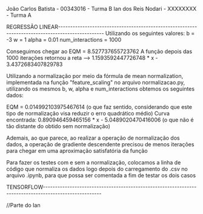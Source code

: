João Carlos Batista - 00343016 - Turma B
Ian dos Reis Nodari - XXXXXXXX - Turma A

REGRESSÃO LINEAR-------------------------------------------------------------------------------------------------
Utilizando os seguintes valores:
b = -3
w = 1
alpha = 0.01
num_interactions = 1000

Conseguimos chegar ao EQM = 8.527737655723762
A função depois das 1000 iterações retornou a reta --> 1.1593592447726748 * x - 3.4372683407829783

Utilizando a normalização por meio da fórmula de mean normalization, implementada na função "feature_scaling" no arquivo 
normalizacao.py, utilizando os mesmos b, w, alpha e num_interactions obtemos os seguintes dados:

EQM = 0.014992103975467614  (o que faz sentido, considerando que este tipo de normalização visa reduzir o erro quadrático médio)
Curva encontrada: 0.890946459465156 * x - 5.0489020470416006 (o que não é tão distante do obtido sem normalização)

Ademais, ao que parece, ao realizar a operação de normalização dos dados, a operação de gradiente descendente precisou de menos
iterações para chegar em uma aproximação satisfatória da função

Para fazer os testes com e sem a normalização, colocamos a linha de código que normaliza os dados logo depois do carregamento
do .csv no arquivo .ipynb, para que possa ser comentada a fim de testar os dois casos


TENSORFLOW------------------------------------------------------------------------------------------------------

//Parte do Ian